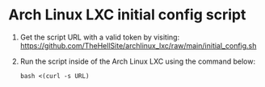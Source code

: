 # Arch Linux LXC initial config script

1. Get the script URL with a valid token by visiting: https://github.com/TheHellSite/archlinux_lxc/raw/main/initial_config.sh

2. Run the script inside of the Arch Linux LXC using the command below:

       bash <(curl -s URL)
